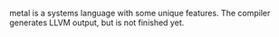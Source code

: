metal is a systems language with some unique features.  The compiler generates LLVM output, but is not finished yet.